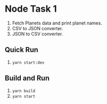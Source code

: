 # Node Task 1

1. Fetch Planets data and print planet names.
2. CSV to JSON converter.
3. JSON to CSV converter.

## Quick Run

1. `yarn start:dev `

## Build and Run

1. `yarn build`
2. `yarn start `